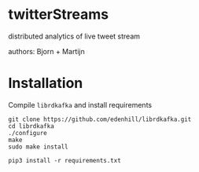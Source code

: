 # twitterStreams
distributed analytics of live tweet stream

authors: Bjorn + Martijn


# Installation
Compile `librdkafka` and install requirements

    git clone https://github.com/edenhill/librdkafka.git
    cd librdkafka
    ./configure
    make
    sudo make install

    pip3 install -r requirements.txt

